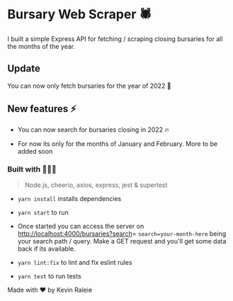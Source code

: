 # Bursary Web Scraper 🕷

I built a simple Express API for fetching / scraping closing bursaries for all the months of the year.

## Update

You can now only fetch bursaries for the year of 2022 🥳

## New features ⚡️

- You can now search for bursaries closing in 2022 🔥

- For now its only for the months of January and February. More to be added soon

### Built with 🧑🏽‍💻

> Node.js, cheerio, axios, express, jest & supertest

- ```yarn install``` installs dependencies

- ```yarn start``` to run

- Once started you can access the server on <http://localhost:4000/bursaries?search>=
``` search=your-month-here ``` being your search path / query. Make a GET request and you'll get some data back if its available.

- ```yarn lint:fix``` to lint and fix eslint rules

- ```yarn test``` to run tests

Made with ❤️ by Kevin Raleie
